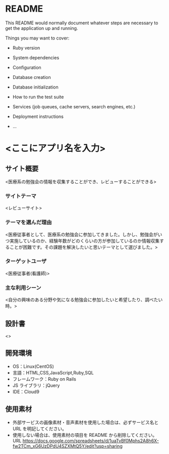 # README

This README would normally document whatever steps are necessary to get the
application up and running.

Things you may want to cover:

* Ruby version

* System dependencies

* Configuration

* Database creation

* Database initialization

* How to run the test suite

* Services (job queues, cache servers, search engines, etc.)

* Deployment instructions

* ...

# <ここにアプリ名を入力>

<Medical Study>

## サイト概要

<医療系の勉強会の情報を収集することができ、レビューすることができる>

### サイトテーマ

<レビューサイト>

### テーマを選んだ理由

<医療従事者として、医療系の勉強会に参加してきました。しかし、勉強会がいつ実施しているのか、経験年数がどのくらいの方が参加しているのか情報収集することが困難です。その課題を解決したいと思いテーマとして選びました。>

### ターゲットユーザ

<医療従事者(看護師)>

### 主な利用シーン

<自分の興味のある分野や気になる勉強会に参加したいと希望したり、調べたい時。>

## 設計書

<>

## 開発環境

- OS：Linux(CentOS)
- 言語：HTML,CSS,JavaScript,Ruby,SQL
- フレームワーク：Ruby on Rails
- JS ライブラリ：jQuery
- IDE：Cloud9

## 使用素材

- 外部サービスの画像素材・音声素材を使用した場合は、必ずサービス名と URL を明記してください。
- 使用しない場合は、使用素材の項目を README から削除してください。
  URL https://docs.google.com/spreadsheets/d/1uaTvBf0Mphs2A8h6X-fw2TCm_xG6UzDPdU4SZXMtQ5Y/edit?usp=sharing
